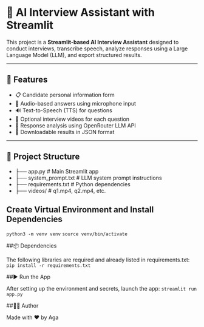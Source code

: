 # 🤖 AI Interview Assistant with Streamlit

This project is a **Streamlit-based AI Interview Assistant** designed to conduct interviews, transcribe speech, analyze responses using a Large Language Model (LLM), and export structured results.

---

## 🚀 Features

- 📋 Candidate personal information form
- 🎤 Audio-based answers using microphone input
- 🔊 Text-to-Speech (TTS) for questions
- 🎥 Optional interview videos for each question
- 🧠 Response analysis using OpenRouter LLM API
- 📁 Downloadable results in JSON format

---

## 📁 Project Structure

- ├── app.py # Main Streamlit app
- ├── system_prompt.txt # LLM system prompt instructions
- ├── requirements.txt # Python dependencies
- ├── videos/ # q1.mp4, q2.mp4, etc.

## Create Virtual Environment and Install Dependencies

```python3 -m venv venv```
```source venv/bin/activate```

##📦 Dependencies

The following libraries are required and already listed in requirements.txt:
```pip install -r requirements.txt```

##▶️ Run the App

After setting up the environment and secrets, launch the app:
```streamlit run app.py```

##👨‍💻 Author

Made with ❤️ by Aga
